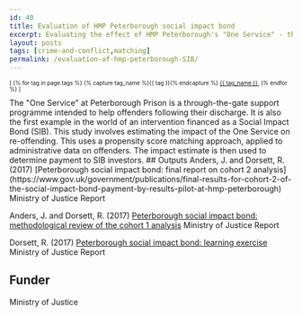 ```yaml
---
id: 40
title: Evaluation of HMP Peterborough social impact bond
excerpt: Evaluating the effect of HMP Peterborough's "One Service" - the world's first Social Impact Bond - on reoffending
layout: posts
tags: [crime-and-conflict,matching]
permalink: /evaluation-of-hmp-peterborough-SIB/
---
```

<div>
  <p style="font-size:.7em;">
    [
    {% for tag in page.tags %}
      {% capture tag_name %}{{ tag }}{% endcapture %}
      <a href="/{{ tag_name }}"><nobr>{{ tag_name }}</nobr>&nbsp;</a>
    {% endfor %}
    ]
  </p>
</div>
The "One Service" at Peterborough Prison is a through-the-gate support programme intended to help offenders following their discharge.  It is also the first example in the world of an intervention financed as a Social Impact Bond (SIB).  This study involves estimating the impact of the One Service on re-offending.   This uses a propensity score matching approach, applied to administrative data on offenders.  The impact estimate is then used to determine payment to SIB investors.
## Outputs
Anders, J. and Dorsett, R. (2017) [Peterborough social impact bond: final report on cohort 2 analysis](https://www.gov.uk/government/publications/final-results-for-cohort-2-of-the-social-impact-bond-payment-by-results-pilot-at-hmp-peterborough) Ministry of Justice Report

Anders, J. and Dorsett, R. (2017) [Peterborough social impact bond: methodological review of the cohort 1 analysis](https://assets.publishing.service.gov.uk/government/uploads/system/uploads/attachment_data/file/633244/peterborough-social-impact-bond-cohort-1-methodological-review.pdf) Ministry of Justice Report

Dorsett, R. (2017) [Peterborough social impact bond: learning exercise](https://assets.publishing.service.gov.uk/government/uploads/system/uploads/attachment_data/file/633246/peterborough-social-impact-bond-learnings-report.pdf) Ministry of Justice Report

## Funder
Ministry of Justice
